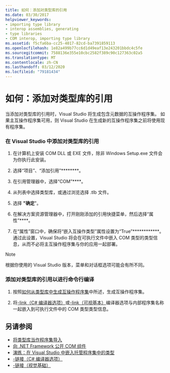 ```yaml
---
title: 如何：添加对类型库的引用
ms.date: 03/30/2017
helpviewer_keywords:
- importing type library
- interop assemblies, generating
- type libraries
- COM interop, importing type library
ms.assetid: f5cfa6ba-cc25-4017-82cd-ba7391859113
ms.openlocfilehash: 1e82a499b77cc6d1d49eaf13e243201bbdc4c5fe
ms.sourcegitcommit: 7588136e355e10cbc2582f389c90c127363c02a5
ms.translationtype: MT
ms.contentlocale: zh-CN
ms.lasthandoff: 03/12/2020
ms.locfileid: "79181434"
---
```

# <a name="how-to-add-references-to-type-libraries"></a>如何：添加对类型库的引用
当添加对类型库的引用时，Visual Studio 将生成包含元数据的互操作程序集。 如果主互操作程序集可用，则 Visual Studio 在生成新的互操作程序集之前将使用现有程序集。  
  
### <a name="to-add-a-reference-to-a-type-library-in-visual-studio"></a>在 Visual Studio 中添加对类型库的引用  
  
1. 在计算机上安装 COM DLL 或 EXE 文件，除非 Windows Setup.exe 文件会为你执行此安装。  
  
2. 选择“项目”、“添加引用”********。  
  
3. 在引用管理器中，选择“COM”****。  
  
4. 从列表中选择类型库，或通过浏览选择 .tlb 文件。  
  
5. 选择 **"确定**"。  
  
6. 在解决方案资源管理器中，打开刚刚添加的引用快捷菜单，然后选择“属性”****。  
  
7. 在“属性”窗口中，确保将“嵌入互操作类型”属性设置为“True”************。 通过此设置，Visual Studio 将会在可执行文件中嵌入 COM 类型的类型信息，从而不必将主互操作程序集与你的应用一起部署。  
  
> [!NOTE]
> 根据你使用的 Visual Studio 版本，菜单和对话框选项可能会有所不同。  
  
### <a name="to-add-a-reference-to-a-type-library-for-command-line-compilation"></a>添加对类型库的引用以进行命令行编译  
  
1. 按照[如何从类型库中生成互操作程序集](how-to-generate-interop-assemblies-from-type-libraries.md)中所述，生成互操作程序集。  
  
2. 将[-link（C# 编译器选项）](../../csharp/language-reference/compiler-options/link-compiler-option.md)或[-link（可视基本）](../../visual-basic/reference/command-line-compiler/link.md)编译器选项与内部程序集名称一起嵌入到可执行文件中的 COM 类型类型信息。  
  
## <a name="see-also"></a>另请参阅

- [将类型库当作程序集导入](importing-a-type-library-as-an-assembly.md)
- [向 .NET Framework 公开 COM 组件](exposing-com-components.md)
- [演练：在 Visual Studio 中嵌入托管程序集中的类型](../../standard/assembly/embed-types-visual-studio.md)
- [-链接（C# 编译器选项）](../../csharp/language-reference/compiler-options/link-compiler-option.md)
- [-链接（视觉基础）](../../visual-basic/reference/command-line-compiler/link.md)
